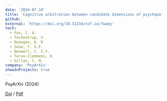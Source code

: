 ```yaml
---
date: '2024-07-19'
title: 'Cognitive arbitration between candidate dimensions of psychopathology'
github:
external: 'https://doi.org/10.31234/osf.io/7waey'
tech:
  - Fox, C. A.
  - Teckentrup, V.
  - Donegan, K. R
  - Seow, T. X.F.
  - Benwell, C. S.Y.
  - Tervo-Clemmens, B.
  - Gillan, C. M.
company: 'PsyArXiv'
showInProjects: true
---
```


PsyArXiv (2024)

[Doi](https://doi.org/10.31234/osf.io/7waey) / [Pdf](/files/2024-07-19-Mechanistic-arbitration-between-candidate.pdf)
